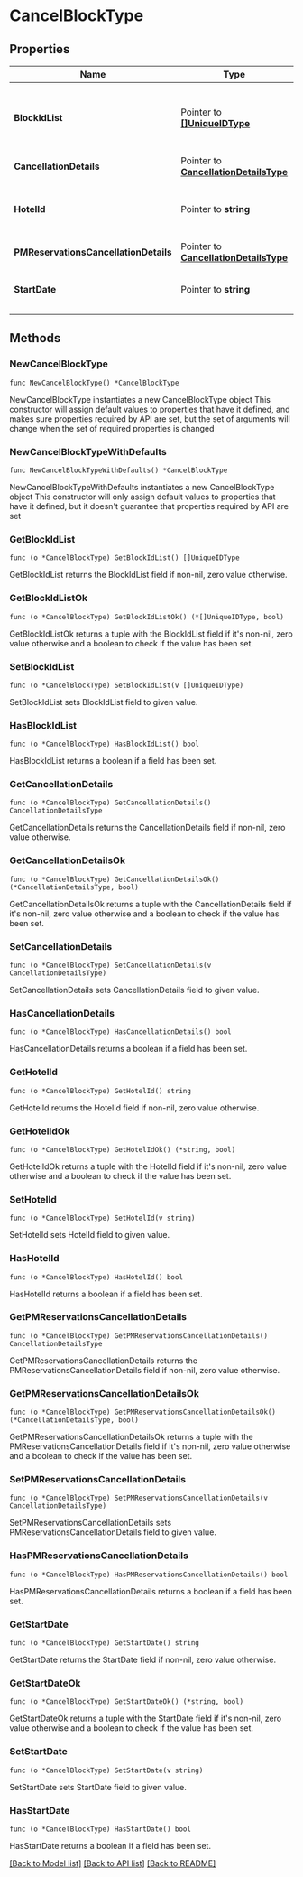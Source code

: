 # CancelBlockType

## Properties

Name | Type | Description | Notes
------------ | ------------- | ------------- | -------------
**BlockIdList** | Pointer to [**[]UniqueIDType**](UniqueIDType.md) | Unique Id that references an object uniquely in the system. | [optional] 
**CancellationDetails** | Pointer to [**CancellationDetailsType**](CancellationDetailsType.md) |  | [optional] 
**HotelId** | Pointer to **string** | Opera Hotel code for the cancel block operation. | [optional] 
**PMReservationsCancellationDetails** | Pointer to [**CancellationDetailsType**](CancellationDetailsType.md) |  | [optional] 
**StartDate** | Pointer to **string** | Start date of the block to be cancelled. | [optional] 

## Methods

### NewCancelBlockType

`func NewCancelBlockType() *CancelBlockType`

NewCancelBlockType instantiates a new CancelBlockType object
This constructor will assign default values to properties that have it defined,
and makes sure properties required by API are set, but the set of arguments
will change when the set of required properties is changed

### NewCancelBlockTypeWithDefaults

`func NewCancelBlockTypeWithDefaults() *CancelBlockType`

NewCancelBlockTypeWithDefaults instantiates a new CancelBlockType object
This constructor will only assign default values to properties that have it defined,
but it doesn't guarantee that properties required by API are set

### GetBlockIdList

`func (o *CancelBlockType) GetBlockIdList() []UniqueIDType`

GetBlockIdList returns the BlockIdList field if non-nil, zero value otherwise.

### GetBlockIdListOk

`func (o *CancelBlockType) GetBlockIdListOk() (*[]UniqueIDType, bool)`

GetBlockIdListOk returns a tuple with the BlockIdList field if it's non-nil, zero value otherwise
and a boolean to check if the value has been set.

### SetBlockIdList

`func (o *CancelBlockType) SetBlockIdList(v []UniqueIDType)`

SetBlockIdList sets BlockIdList field to given value.

### HasBlockIdList

`func (o *CancelBlockType) HasBlockIdList() bool`

HasBlockIdList returns a boolean if a field has been set.

### GetCancellationDetails

`func (o *CancelBlockType) GetCancellationDetails() CancellationDetailsType`

GetCancellationDetails returns the CancellationDetails field if non-nil, zero value otherwise.

### GetCancellationDetailsOk

`func (o *CancelBlockType) GetCancellationDetailsOk() (*CancellationDetailsType, bool)`

GetCancellationDetailsOk returns a tuple with the CancellationDetails field if it's non-nil, zero value otherwise
and a boolean to check if the value has been set.

### SetCancellationDetails

`func (o *CancelBlockType) SetCancellationDetails(v CancellationDetailsType)`

SetCancellationDetails sets CancellationDetails field to given value.

### HasCancellationDetails

`func (o *CancelBlockType) HasCancellationDetails() bool`

HasCancellationDetails returns a boolean if a field has been set.

### GetHotelId

`func (o *CancelBlockType) GetHotelId() string`

GetHotelId returns the HotelId field if non-nil, zero value otherwise.

### GetHotelIdOk

`func (o *CancelBlockType) GetHotelIdOk() (*string, bool)`

GetHotelIdOk returns a tuple with the HotelId field if it's non-nil, zero value otherwise
and a boolean to check if the value has been set.

### SetHotelId

`func (o *CancelBlockType) SetHotelId(v string)`

SetHotelId sets HotelId field to given value.

### HasHotelId

`func (o *CancelBlockType) HasHotelId() bool`

HasHotelId returns a boolean if a field has been set.

### GetPMReservationsCancellationDetails

`func (o *CancelBlockType) GetPMReservationsCancellationDetails() CancellationDetailsType`

GetPMReservationsCancellationDetails returns the PMReservationsCancellationDetails field if non-nil, zero value otherwise.

### GetPMReservationsCancellationDetailsOk

`func (o *CancelBlockType) GetPMReservationsCancellationDetailsOk() (*CancellationDetailsType, bool)`

GetPMReservationsCancellationDetailsOk returns a tuple with the PMReservationsCancellationDetails field if it's non-nil, zero value otherwise
and a boolean to check if the value has been set.

### SetPMReservationsCancellationDetails

`func (o *CancelBlockType) SetPMReservationsCancellationDetails(v CancellationDetailsType)`

SetPMReservationsCancellationDetails sets PMReservationsCancellationDetails field to given value.

### HasPMReservationsCancellationDetails

`func (o *CancelBlockType) HasPMReservationsCancellationDetails() bool`

HasPMReservationsCancellationDetails returns a boolean if a field has been set.

### GetStartDate

`func (o *CancelBlockType) GetStartDate() string`

GetStartDate returns the StartDate field if non-nil, zero value otherwise.

### GetStartDateOk

`func (o *CancelBlockType) GetStartDateOk() (*string, bool)`

GetStartDateOk returns a tuple with the StartDate field if it's non-nil, zero value otherwise
and a boolean to check if the value has been set.

### SetStartDate

`func (o *CancelBlockType) SetStartDate(v string)`

SetStartDate sets StartDate field to given value.

### HasStartDate

`func (o *CancelBlockType) HasStartDate() bool`

HasStartDate returns a boolean if a field has been set.


[[Back to Model list]](../README.md#documentation-for-models) [[Back to API list]](../README.md#documentation-for-api-endpoints) [[Back to README]](../README.md)


